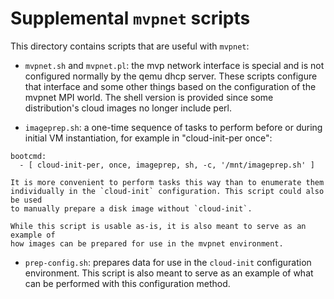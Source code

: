 # Supplemental `mvpnet` scripts

This directory contains scripts that are useful with `mvpnet`:

* `mvpnet.sh` and `mvpnet.pl`: the mvp network interface is special and is not
configured normally by the qemu dhcp server.  These scripts configure that 
interface and some other things based on the configuration of the mvpnet MPI
world.  The shell version is provided since some distribution's cloud images no 
longer include perl.

* `imageprep.sh`: a one-time sequence of tasks to perform before or during 
initial VM instantiation, for example in "cloud-init-per once":
```
bootcmd:
  - [ cloud-init-per, once, imageprep, sh, -c, '/mnt/imageprep.sh' ]
```
    It is more convenient to perform tasks this way than to enumerate them 
    individually in the `cloud-init` configuration. This script could also be used 
    to manually prepare a disk image without `cloud-init`.

    While this script is usable as-is, it is also meant to serve as an example of
    how images can be prepared for use in the mvpnet environment.

* `prep-config.sh`: prepares data for use in the `cloud-init` configuration
environment.  This script is also meant to serve as an example of what can be 
performed with this configuration method.

